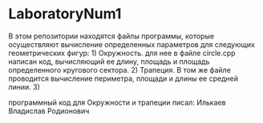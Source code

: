 # LaboratoryNum1
  В этом репозитории находятся файлы программы, которые осуществляют вычисление определенных параметров для следующих геометрических фигур:
    1) Окружность. для нее в файле circle.cpp написан код, вычисляющий ее длину, площадь и площадь определенного кругового сектора.
    2) Трапеция. В том же файле проводится вычисление периметра, площади и длины ее средней линии.
    3) 

программный код для Окружности и трапеции писал: Илькаев Владислав Родионович
